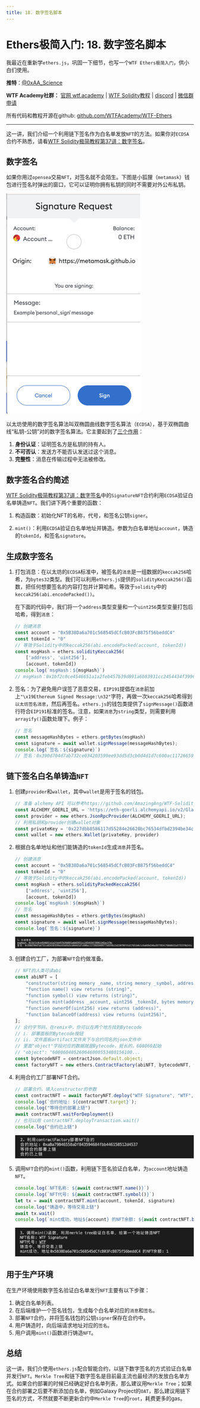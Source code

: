 ```yaml
---
title: 18. 数字签名脚本
---
```


# Ethers极简入门: 18. 数字签名脚本

我最近在重新学`ethers.js`，巩固一下细节，也写一个`WTF Ethers极简入门`，供小白们使用。

**推特**：[@0xAA_Science](https://twitter.com/0xAA_Science)

**WTF Academy社群：** [官网 wtf.academy](https://wtf.academy) | [WTF Solidity教程](https://github.com/AmazingAng/WTF-Solidity) | [discord](https://discord.gg/5akcruXrsk) | [微信群申请](https://docs.google.com/forms/d/e/1FAIpQLSe4KGT8Sh6sJ7hedQRuIYirOoZK_85miz3dw7vA1-YjodgJ-A/viewform?usp=sf_link)

所有代码和教程开源在github: [github.com/WTFAcademy/WTF-Ethers](https://github.com/WTFAcademy/WTF-Ethers)

-----

这一讲，我们介绍一个利用链下签名作为白名单发放`NFT`的方法。如果你对`ECDSA`合约不熟悉，请看[WTF Solidity极简教程第37讲：数字签名](https://github.com/AmazingAng/WTF-Solidity/blob/main/37_Signature/readme.md)。

## 数字签名

如果你用过`opensea`交易`NFT`，对签名就不会陌生。下图是小狐狸（`metamask`）钱包进行签名时弹出的窗口，它可以证明你拥有私钥的同时不需要对外公布私钥。

![metamask签名](./img/18-1.png)

以太坊使用的数字签名算法叫双椭圆曲线数字签名算法（`ECDSA`），基于双椭圆曲线“私钥-公钥”对的数字签名算法。它主要起到了[三个作用](https://en.wikipedia.org/wiki/Digital_signature)：

1. **身份认证**：证明签名方是私钥的持有人。
2. **不可否认**：发送方不能否认发送过这个消息。
3. **完整性**：消息在传输过程中无法被修改。

## 数字签名合约简述

[WTF Solidity极简教程第37讲：数字签名](https://github.com/AmazingAng/WTF-Solidity/blob/main/37_Signature/readme.md)中的`SignatureNFT`合约利用`ECDSA`验证白名单铸造`NFT`。我们讲下两个重要的函数：

1. 构造函数：初始化NFT的名称，代号，和签名公钥`signer`。

2. `mint()`：利用`ECDSA`验证白名单地址并铸造。参数为白名单地址`account`，铸造的`tokenId`，和签名`signature`。

## 生成数字签名

1. 打包消息：在以太坊的`ECDSA`标准中，被签名的`消息`是一组数据的`keccak256`哈希，为`bytes32`类型。我们可以利用`ethers.js`提供的`solidityKeccak256()`函数，把任何想要签名的内容打包并计算哈希。等效于`solidity`中的`keccak256(abi.encodePacked())`。
    
    在下面的代码中，我们将一个`address`类型变量和一个`uint256`类型变量打包后哈希，得到`消息`：
    ```js
    // 创建消息
    const account = "0x5B38Da6a701c568545dCfcB03FcB875f56beddC4"
    const tokenId = "0"
    // 等效于Solidity中的keccak256(abi.encodePacked(account, tokenId))
    const msgHash = ethers.solidityKeccak256(
        ['address', 'uint256'],
        [account, tokenId])
    console.log(`msgHash：${msgHash}`)
    // msgHash：0x1bf2c0ce4546651a1a2feb457b39d891a6b83931cc2454434f39961345ac378c
    ```

2. 签名：为了避免用户误签了恶意交易，`EIP191`提倡在`消息`前加上`"\x19Ethereum Signed Message:\n32"`字符，再做一次`keccak256`哈希得到`以太坊签名消息`，然后再签名。`ethers.js`的钱包类提供了`signMessage()`函数进行符合`EIP191`标准的签名。注意，如果`消息`为`string`类型，则需要利用`arrayify()`函数处理下。例子：
    ```js
    // 签名
    const messageHashBytes = ethers.getBytes(msgHash)
    const signature = await wallet.signMessage(messageHashBytes);
    console.log(`签名：${signature}`)
    // 签名：0x390d704d7ab732ce034203599ee93dd5d3cb0d4d1d7c600ac11726659489773d559b12d220f99f41d17651b0c1c6a669d346a397f8541760d6b32a5725378b241c
    ```

## 链下签名白名单铸造`NFT`

1. 创建`provider`和`wallet`，其中`wallet`是用于签名的钱包。

    ```js
    // 准备 alchemy API 可以参考https://github.com/AmazingAng/WTF-Solidity/blob/main/Topics/Tools/TOOL04_Alchemy/readme.md 
    const ALCHEMY_GOERLI_URL = 'https://eth-goerli.alchemyapi.io/v2/GlaeWuylnNM3uuOo-SAwJxuwTdqHaY5l';
    const provider = new ethers.JsonRpcProvider(ALCHEMY_GOERLI_URL);
    // 利用私钥和provider创建wallet对象
    const privateKey = '0x227dbb8586117d55284e26620bc76534dfbd2394be34cf4a09cb775d593b6f2b'
    const wallet = new ethers.Wallet(privateKey, provider)
    ```

2. 根据白名单地址和他们能铸造的`tokenId`生成`消息`并签名。
    ```js
    // 创建消息
    const account = "0x5B38Da6a701c568545dCfcB03FcB875f56beddC4"
    const tokenId = "0"
    // 等效于Solidity中的keccak256(abi.encodePacked(account, tokenId))
    const msgHash = ethers.solidityPackedKeccak256(
        ['address', 'uint256'],
        [account, tokenId])
    console.log(`msgHash：${msgHash}`)
    // 签名
    const messageHashBytes = ethers.getBytes(msgHash)
    const signature = await wallet.signMessage(messageHashBytes);
    console.log(`签名：${signature}`)
    ```
    ![创建签名](./img/18-2.png)

3. 创建合约工厂，为部署`NFT`合约做准备。
    ```js
    // NFT的人类可读abi
    const abiNFT = [
        "constructor(string memory _name, string memory _symbol, address _signer)",
        "function name() view returns (string)",
        "function symbol() view returns (string)",
        "function mint(address _account, uint256 _tokenId, bytes memory _signature) external",
        "function ownerOf(uint256) view returns (address)",
        "function balanceOf(address) view returns (uint256)",
    ];
    // 合约字节码，在remix中，你可以在两个地方找到Bytecode
    // i. 部署面板的Bytecode按钮
    // ii. 文件面板artifact文件夹下与合约同名的json文件中
    // 里面"object"字段对应的数据就是Bytecode，挺长的，608060起始
    // "object": "608060405260646000553480156100...
    const bytecodeNFT = contractJson.default.object;
    const factoryNFT = new ethers.ContractFactory(abiNFT, bytecodeNFT, wallet);
    ```
4. 利用合约工厂部署NFT合约。

    ```js
    // 部署合约，填入constructor的参数
    const contractNFT = await factoryNFT.deploy("WTF Signature", "WTF", wallet.address)
    console.log(`合约地址: ${contractNFT.target}`);
    console.log("等待合约部署上链")
    await contractNFT.waitForDeployment()
    // 也可以用 contractNFT.deployTransaction.wait()
    console.log("合约已上链")
    ```
    ![部署NFT合约](./img/18-3.png)

5. 调用`NFT`合约的`mint()`函数，利用链下签名验证白名单，为`account`地址铸造`NFT`。

    ```js
    console.log(`NFT名称: ${await contractNFT.name()}`)
    console.log(`NFT代号: ${await contractNFT.symbol()}`)
    let tx = await contractNFT.mint(account, tokenId, signature)
    console.log("铸造中，等待交易上链")
    await tx.wait()
    console.log(`mint成功，地址${account} 的NFT余额: ${await contractNFT.balanceOf(account)}\n`)
    ```
    ![验证签名并铸造NFT](./img/18-4.png)

## 用于生产环境

在生产环境使用数字签名验证白名单发行`NFT`主要有以下步骤：

1. 确定白名单列表。
2. 在后端维护一个签名钱包，生成每个白名单对应的`消息`和`签名`。
3. 部署`NFT`合约，并将签名钱包的公钥`signer`保存在合约中。
4. 用户铸造时，向后端请求地址对应的`签名`。
5. 用户调用`mint()`函数进行铸造`NFT`。

## 总结

这一讲，我们介使用`ethers.js`配合智能合约，以链下数字签名的方式验证白名单并发行`NFT`。`Merkle Tree`和链下数字签名是目前最主流也最经济的发放白名单方式。如果合约部署的时候已经确定好白名单列表，那么建议用`Merkle Tree`；如果在合约部署之后要不断添加白名单，例如Galaxy Project的`OAT`，那么建议用链下签名的方式，不然就要不断更新合约中`Merkle Tree`的`root`，耗费更多的gas。